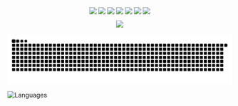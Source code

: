 <p align="center">
    <img align="center" src="https://komarev.com/ghpvc/?username=Canmi21"/>
    <a href="https://github.com/Canmi21?tab=repositories"><img align="center" src="https://img.shields.io/badge/GitHub-Repositories-blue?style=flat&labelColor=gray"/></a>
    <img align="center" src="https://img.shields.io/github/stars/canmi21?style=flat&label=Total%20Stars"/> 
    <img align="center" src="https://img.shields.io/github/followers/Canmi21?style=flat&label=Followers"/>
    <img align="center" src="https://img.shields.io/badge/Twitter-%40Canmi21-blue?style=flat&labelColor=gray"/>
    <a href="https://canmi21.github.io"><img align="center" src="https://img.shields.io/badge/Blog-Hexo-blue?style=flat&labelColor=gray"/></a>
    <img align="center" src="https://img.shields.io/badge/Love-You-blue?style=flat&labelColor=gray"/>
</p>


<p align="center">
<img width="66%" src="https://github-profile-trophy.vercel.app/?username=Canmi21&column=5&margin-w=5&margin-h=5&theme=discord"/>
</p>

<picture>
  <source media="(prefers-color-scheme: dark)" srcset="https://raw.githubusercontent.com/Canmi21/Canmi21/output/github-contribution-grid-snake-dark.svg">
  <source media="(prefers-color-scheme: light)" srcset="https://raw.githubusercontent.com/Canmi21/Canmi21/output/github-contribution-grid-snake.svg">
  <img alt="github contribution grid snake animation" src="https://raw.githubusercontent.com/Canmi21/Canmi21/output/github-contribution-grid-snake.svg">
</picture>

![Languages](https://github-readme-stats-one-bice.vercel.app/api/top-langs/?username=Canmi21&layout=compact&include_all_commits=true&theme=merko)

<!--
**Canmi21/Canmi21** is a ✨ _special_ ✨ repository because its `README.md` (this file) appears on your GitHub profile.

Here are some ideas to get you started:

- 🔭 I’m currently working on ...
- 🌱 I’m currently learning ...
- 👯 I’m looking to collaborate on ...
- 🤔 I’m looking for help with ...
- 💬 Ask me about ...
- 📫 How to reach me: ...
- 😄 Pronouns: ...
- ⚡ Fun fact: ...
-->
